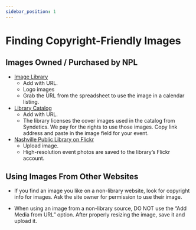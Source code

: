 ```yaml
---
sidebar_position: 1
---
```


# Finding Copyright-Friendly Images

## Images Owned / Purchased by NPL

-	[Image Library](/docs/image-library/series-logos.md)
    - Add with URL.
    - Logo images
    - Grab the URL from the spreadsheet to use the image in a calendar listing.
-	[Library Catalog](http://catalog.library.nashville.org)
    - Add with URL.
    - The library licenses the cover images used in the catalog from Syndetics. We pay for the rights to use those images. Copy link address and paste in the image field for your event.
-	[Nashville Public Library on Flickr](http://www.flickr.com/photos/nashvillepubliclibrary)
    - Upload image.
    - High-resolution event photos are saved to the library’s Flickr account.

## Using Images From Other Websites

- If you find an image you like on a non-library website, look for copyright info for images. Ask the site owner for permission to use their image.

- When using an image from a non-library source, DO NOT use the “Add Media from URL” option. After properly resizing the image, save it and upload it.
